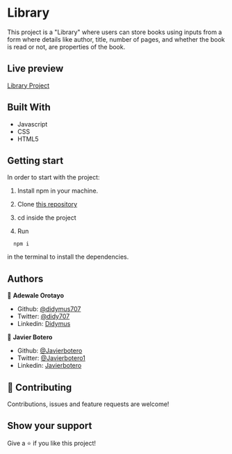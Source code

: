 # Library

This project is a "Library" where users can store books using inputs from a form where details like author, title, number of pages, and whether the book is read or not, are properties of the book.

## Live preview

[Library Project](https://rawcdn.githack.com/javierbotero/libraryProject/f492a07cd421199a1d75d2cc61f2ebfd1552d33b/index.html?author=Javier&title=title&pages=3&read=Not+Read&submit=Submit)

## Built With

- Javascript
- CSS
- HTML5

## Getting start

In order to start with the project:

1. Install npm in your machine.
2. Clone [this repository](https://github.com/javierbotero/libraryProject.git)
3. cd inside the project

4. Run
```
  npm i
```
in the terminal to install the dependencies.


## Authors

👤 **Adewale Orotayo**

- Github: [@didymus707](https://github.com/didymus707)
- Twitter: [@didy707](https://twitter.com/didy707)
- Linkedin: [Didymus](https://www.linkedin.com/in/adewale-thomas-orotayo/)


👤 **Javier Botero**

- Github: [@Javierbotero](https://github.com/javierbotero)
- Twitter: [@Javierbotero1](https://twitter.com/Javierboterodev)
- Linkedin: [Javierbotero](https://www.linkedin.com/in/javierboterodev/)


## 🤝 Contributing

Contributions, issues and feature requests are welcome!

## Show your support

Give a ⭐️ if you like this project!
